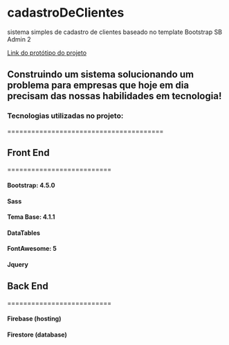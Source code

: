 # cadastroDeClientes
sistema simples de cadastro de clientes baseado no template Bootstrap SB Admin 2

[Link do protótipo do projeto](http:)

## Construindo um sistema solucionando um problema para empresas que hoje em dia precisam das nossas habilidades em tecnologia!

### Tecnologias utilizadas no projeto:
=======================================

## Front End
==========================
#### Bootstrap:     4.5.0
#### Sass           
#### Tema Base:     4.1.1
#### DataTables  
#### FontAwesome:   5
#### Jquery        

## Back End
==========================
#### Firebase  (hosting) 
#### Firestore (database)           

